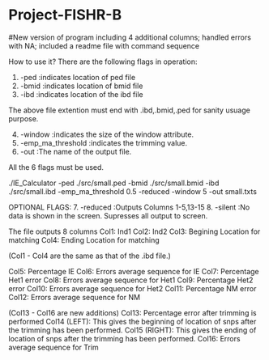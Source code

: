 # Project-FISHR-B
#New version of program including 4 additional columns; handled errors with NA; included a readme file with command sequence

How to use it? 
There are the following flags in operation:
1. -ped :indicates location of ped file
2. -bmid :indicates location of bmid file
3. -ibd  :indicates location of the ibd file

The above file extention must end with .ibd,.bmid,.ped for sanity usuage purpose.

4. -window  :indicates the size of the window attribute.       
5. -emp_ma_threshold :indicates the trimming value.         
6. -out :The name of the output file.


All the 6 flags must be used. 
  
./IE_Calculator -ped ./src/small.ped -bmid ./src/small.bmid -ibd ./src/small.ibd -emp_ma_threshold 0.5 -reduced -window 5 -out small.txts




OPTIONAL FLAGS:
7. -reduced  :Outputs Columns 1-5,13-15
8. -silent  :No data is shown in the screen. Supresses all output to screen.



The file outputs 8 columns 
Col1: Ind1
Col2: Ind2
Col3: Begining Location for matching
Col4: Ending Location for matching

(Col1 - Col4 are the same as that of the .ibd file.)

Col5: Percentage IE
Col6: Errors average sequence for IE
Col7: Percentage Het1 error
Col8: Errors average sequence for Het1
Col9: Percentage Het2 error
Col10: Errors average sequence for Het2
Col11: Percentage NM error
Col12: Errors average sequence for NM


(Col13 - Col16 are	new additions)
Col13: Percentage error after trimming is performed
Col14 (LEFT): This gives the beginning of location of snps after the trimming has been performed. 
Col15 (RIGHT): This gives the ending of location of snps after the trimming has been performed. 
Col16: Errors average sequence for Trim






